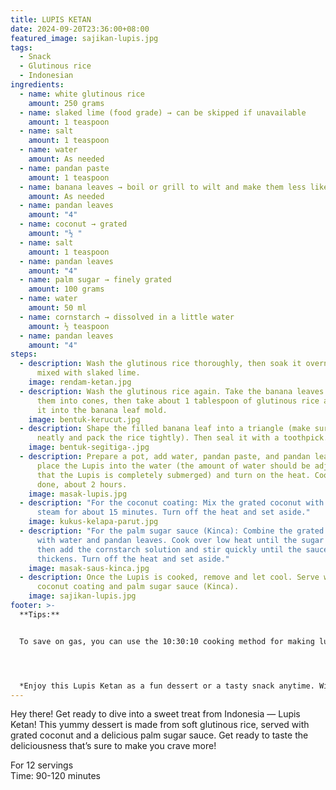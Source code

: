 ```yaml
---
title: LUPIS KETAN
date: 2024-09-20T23:36:00+08:00
featured_image: sajikan-lupis.jpg
tags:
  - Snack
  - Glutinous rice
  - Indonesian
ingredients:
  - name: white glutinous rice
    amount: 250 grams
  - name: slaked lime (food grade) → can be skipped if unavailable
    amount: 1 teaspoon
  - name: salt
    amount: 1 teaspoon
  - name: water
    amount: As needed
  - name: pandan paste
    amount: 1 teaspoon
  - name: banana leaves → boil or grill to wilt and make them less likely to tear
    amount: As needed
  - name: pandan leaves
    amount: "4"
  - name: coconut → grated
    amount: "½ "
  - name: salt
    amount: 1 teaspoon
  - name: pandan leaves
    amount: "4"
  - name: palm sugar → finely grated
    amount: 100 grams
  - name: water
    amount: 50 ml
  - name: cornstarch → dissolved in a little water
    amount: ½ teaspoon
  - name: pandan leaves
    amount: "4"
steps:
  - description: Wash the glutinous rice thoroughly, then soak it overnight in water
      mixed with slaked lime.
    image: rendam-ketan.jpg
  - description: Wash the glutinous rice again. Take the banana leaves and shape
      them into cones, then take about 1 tablespoon of glutinous rice and place
      it into the banana leaf mold.
    image: bentuk-kerucut.jpg
  - description: Shape the filled banana leaf into a triangle (make sure to mold it
      neatly and pack the rice tightly). Then seal it with a toothpick.
    image: bentuk-segitiga-.jpg
  - description: Prepare a pot, add water, pandan paste, and pandan leaves. Then,
      place the Lupis into the water (the amount of water should be adjusted so
      that the Lupis is completely submerged) and turn on the heat. Cook until
      done, about 2 hours.
    image: masak-lupis.jpg
  - description: "For the coconut coating: Mix the grated coconut with salt. Then
      steam for about 15 minutes. Turn off the heat and set aside."
    image: kukus-kelapa-parut.jpg
  - description: "For the palm sugar sauce (Kinca): Combine the grated palm sugar
      with water and pandan leaves. Cook over low heat until the sugar melts,
      then add the cornstarch solution and stir quickly until the sauce
      thickens. Turn off the heat and set aside."
    image: masak-saus-kinca.jpg
  - description: Once the Lupis is cooked, remove and let cool. Serve with the
      coconut coating and palm sugar sauce (Kinca).
    image: sajikan-lupis.jpg
footer: >-
  **Tips:**


  To save on gas, you can use the 10:30:10 cooking method for making lupis. Cook for 10 minutes (starting from when the water boils), turn off the heat. Let the lupis sit in the covered pot for 30 minutes. After that, cook for another 10 minutes, then turn off the heat. Let it sit in the pot until the water cools down.




  *Enjoy this Lupis Ketan as a fun dessert or a tasty snack anytime. With its sweet, savory, and chewy goodness, it’s sure to hit the spot. Have fun making it, and may every bite be tastilicious!*
---
```

Hey there! Get ready to dive into a sweet treat from Indonesia — Lupis Ketan! This yummy dessert is made from soft glutinous rice, served with grated coconut and a delicious palm sugar sauce. Get ready to taste the deliciousness that’s sure to make you crave more!

For 12 servings\
Time: 90-120 minutes
